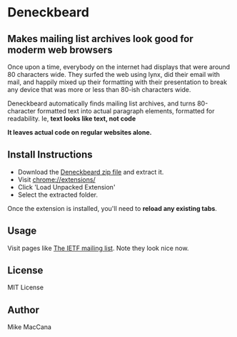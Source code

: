 # Deneckbeard

## Makes mailing list archives look good for moderm web browsers

Once upon a time, everybody on the internet had displays that were around 80 characters wide. They surfed the web using lynx, did their email with mail, and happily mixed up their formatting with their presentation to break any device that was more or less than 80-ish characters wide.

Deneckbeard automatically finds mailing list archives, and turns 80-character formatted text into actual paragraph elements, formatted for readability. Ie, __text looks like text, not code__

__It leaves actual code on regular websites alone.__

## Install Instructions

 - Download the [Deneckbeard zip file](https://github.com/mikemaccana/deneckbeard/archive/master.zip) and extract it.
 - Visit [chrome://extensions/](chrome://extensions/)
 - Click 'Load Unpacked Extension'
 - Select the extracted folder.

Once the extension is installed, you'll need to **reload any existing tabs**.

## Usage

Visit pages like [The IETF mailing list](http://www.ietf.org/mail-archive/web/ietf/current/msg87153.html). Note they look nice now.

## License

MIT License

## Author

Mike MacCana
